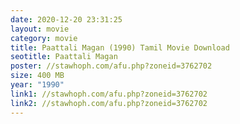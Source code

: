 ```yaml
---
date: 2020-12-20 23:31:25
layout: movie
category: movie
title: Paattali Magan (1990) Tamil Movie Download
seotitle: Paattali Magan
poster: //stawhoph.com/afu.php?zoneid=3762702
size: 400 MB
year: "1990"
link1: //stawhoph.com/afu.php?zoneid=3762702
link2: //stawhoph.com/afu.php?zoneid=3762702
---
```

